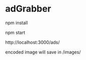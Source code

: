 # adGrabber

npm install

npm start

http://localhost:3000/ads/

encoded image will save in /images/
